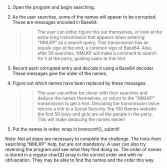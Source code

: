 1. Open the program and begin searching. 

2. As the user searches, some of the names will appear to be corrupted. These are messages encoded in Base64. 
    >> The user can either figure this out themselves, or look at the extra-long transmission that appears when entering "NMLKP" as a search query. This transmission has an equals sign at the end, a common sign of Base64. Also, after 50 searches, NMLKP will make a comment to search for it at the party, guiding users to this hint 

3. Record each corrupted entry and decode it using a Base64 decoder. These messages give the order of the names.

4. Figure out which names have been replaced by these messages.
    >> The user can either be clever with their searches and deduce the names themselves, or return to the "NMLKP" transmission to get a hint. Decoding the transmission twice returns a link to a Social Security Top 100 Names website: the first 50 boys and girls are all the people in the party. This will make deducing the names easier!

5. Put the names in order, wrap in broncoctf{}, submit!


Note: Not all steps are necessary to complete the challenge. The hints from searching "NMLKP" help, but are not mandatory.
A user can also try reversing the program and see what they find doing so. The order of names is stored in a regular char[][] array in the correct order and with no obfuscation. They may be able to find the names and the order this way.